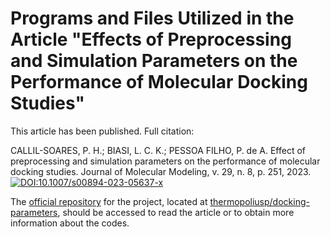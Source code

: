 Programs and Files Utilized in the Article "Effects of Preprocessing and Simulation Parameters on the Performance of Molecular Docking Studies"
===============================================================================================================================================

This article has been published. Full citation:

CALLIL-SOARES, P. H.; BIASI, L. C. K.; PESSOA FILHO, P. de A. Effect of
preprocessing and simulation parameters on the performance of molecular docking
studies. Journal of Molecular Modeling, v. 29, n. 8, p. 251, 2023.
[![DOI:10.1007/s00894-023-05637-x](https://img.shields.io/badge/DOI-10.1007/s00894--023--05637--x-F39001.svg)](https://doi.org/10.1007/s00894-023-05637-x)

The [official repository](https://github.com/thermopoliusp/docking-parameters)
for the project, located at
[thermopoliusp/docking-parameters](https://github.com/thermopoliusp/docking-parameters),
should be accessed to read the article or to obtain more information about the
codes.

